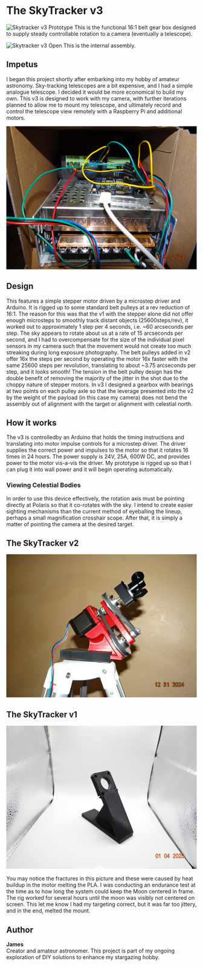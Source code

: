 # The SkyTracker v3

![Skytracker v3 Prototype](./Gearbox.JPG)
This is the functional 16:1 belt gear box designed to supply steady controllable rotation to a camera (eventually a telescope).

![Skytracker v3 Open](./Openbox.JPG)
This is the internal assembly.

## Impetus

I began this project shortly after embarking into my hobby of amateur astronomy. Sky-tracking telescopes are a bit expensive, and I had a simple analogue telescope. I decided it would be more economical to build my own. This v3 is designed to work with my camera, with further iterations planned to allow me to mount my telescope, and ultimately record and control the telescope view remotely with a Raspberry Pi and additional motors.

![Control System](./Control.JPG)

## Design

This features a simple stepper motor driven by a microstep driver and Arduino. It is rigged up to some standard belt pulleys at a rev reduction of 16:1. The reason for this was that the v1 with the stepper alone did not offer enough microsteps to smoothly track distant objects (25600steps/rev), it worked out to approximately 1 step per 4 seconds, i.e. ~60 arcseconds per step. The sky appears to rotate about us at a rate of 15 arcseconds per second, and I had to overcompensate for the size of the individual pixel sensors in my camera such that the movement would not create too much streaking during long exposure photography. The belt pulleys added in v2 offer 16x the steps per second by operating the motor 16x faster with the same 25600 steps per revolution, translating to about ~3.75 arcseconds per step, and it looks smooth! The tension in the belt pulley design has the double benefit of removing the majority of the jitter in the shot due to the choppy nature of stepper motors. In v3 I designed a gearbox with bearings at two points on each pulley axle so that the leverage presented into the v2 by the weight of the payload (in this case my camera) does not bend the assembly out of alignment with the target or alignment with celestial north.

## How it works

The v3 is controlledby an Arduino that holds the timing instructions and translating into motor impulse controls for a microstep driver. The driver supplies the correct power and impulses to the motor so that it rotates 16 times in 24 hours. The power supply is 24V, 25A, 600W DC, and provides power to the motor vis-a-vis the driver. My prototype is rigged up so that I can plug it into wall power and it will begin operating automatically.

### Viewing Celestial Bodies

In order to use this device effectively, the rotation axis must be pointing directly at Polaris so that it co-rotates with the sky. I intend to create easier sighting mechanisms than the current method of eyeballing the lineup, perhaps a small magnification crosshair scope. After that, it is simply a matter of pointing the camera at the desired target.

## The SkyTracker v2

![SkyTracker v2 Prototype](./V2.JPG)

## The SkyTracker v1

![SkyTracker v1 Prototype](./V1.JPG)

You may notice the fractures in this picture and these were caused by heat buildup in the motor melting the PLA. I was conducting an endurance test at the time as to how long the system could keep the Moon centered in frame. The rig worked for several hours until the moon was visibly not centered on screen. This let me know I had my targeting correct, but it was far too jittery, and in the end, melted the mount.

## Author

**James**  
Creator and amateur astronomer. This project is part of my ongoing exploration of DIY solutions to enhance my stargazing hobby.